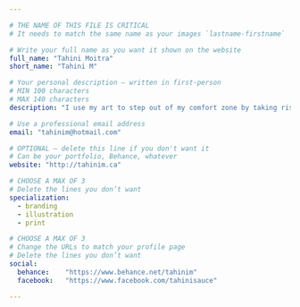 ```yaml
---

# THE NAME OF THIS FILE IS CRITICAL
# It needs to match the same name as your images `lastname-firstname`

# Write your full name as you want it shown on the website
full_name: "Tahini Moitra"
short_name: "Tahini M"

# Your personal description — written in first-person
# MIN 100 characters
# MAX 140 characters
description: "I use my art to step out of my comfort zone by taking risks, creating new adventures and weaving them into impactful, thought-provoking stories"

# Use a professional email address
email: "tahinim@hotmail.com"

# OPTIONAL — delete this line if you don't want it
# Can be your portfolio, Behance, whatever
website: "http://tahinim.ca"

# CHOOSE A MAX OF 3
# Delete the lines you don’t want
specialization:
  - branding
  - illustration
  - print

# CHOOSE A MAX OF 3
# Change the URLs to match your profile page
# Delete the lines you don’t want
social:
  behance:    "https://www.behance.net/tahinim"
  facebook:   "https://www.facebook.com/tahinisauce"

---
```

